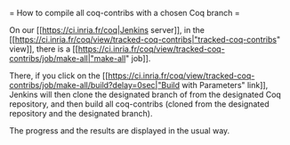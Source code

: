 = How to compile all coq-contribs with a chosen Coq branch =

On our [[https://ci.inria.fr/coq|Jenkins server]],
in the [[https://ci.inria.fr/coq/view/tracked-coq-contribs|"tracked-coq-contribs" view]],
there is a [[https://ci.inria.fr/coq/view/tracked-coq-contribs/job/make-all|"make-all" job]].

There, if you click on the [[https://ci.inria.fr/coq/view/tracked-coq-contribs/job/make-all/build?delay=0sec|"Build with Parameters" link]],
Jenkins will then clone the designated branch of from the designated Coq repository,
and then build all coq-contribs (cloned from the designated repository and the designated branch).

The progress and the results are displayed in the usual way.
